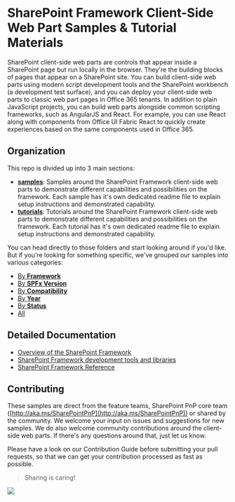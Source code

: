 # SharePoint Framework Client-Side Web Part Samples & Tutorial Materials

SharePoint client-side web parts are controls that appear inside a SharePoint page but run locally in the browser. They're the building blocks of pages that appear on a SharePoint site. You can build client-side web parts using modern script development tools and the SharePoint workbench (a development test surface), and you can deploy your client-side web parts to classic web part pages in Office 365 tenants. In addition to plain JavaScript projects, you can build web parts alongside common scripting frameworks, such as AngularJS and React. For example, you can use React along with components from Office UI Fabric React to quickly create experiences based on the same components used in Office 365.

## Organization

This repo is divided up into 3 main sections:

- **[samples](https://github.com/SharePoint/sp-dev-fx-webparts/tree/master/samples)**: Samples around the SharePoint Framework client-side web parts to demonstrate different capabilities and possibilities on the framework. Each sample has it's own dedicated readme file to explain setup instructions and demonstrated capability.
- **[tutorials](https://github.com/SharePoint/sp-dev-fx-webparts/tree/master/tutorials)**: Tutorials around the SharePoint Framework client-side web parts to demonstrate different capabilities and possibilities on the framework. Each tutorial has it's own dedicated readme file to explain setup instructions and demonstrated capability.

You can head directly to those folders and start looking around if you'd like. But if you're looking for something specific, we've grouped our samples into various categories:

- [By **Framework**](./samples/framework.md)
- [By **SPFx Version**](./samples/spfx.md)
- [By **Compatibility**](./samples/compatibility.md)
- [By **Year**](./samples/year.md)
- [By **Status**](./samples/status.md)
- [All](./samples/all.md)

## Detailed Documentation

- [Overview of the SharePoint Framework](http://dev.office.com/sharepoint/docs/spfx/sharepoint-framework-overview)
- [SharePoint Framework development tools and libraries](http://dev.office.com/sharepoint/docs/spfx/tools-and-libraries)
- [SharePoint Framework Reference](http://aka.ms/spfx-reference)

## Contributing

These samples are direct from the feature teams, SharePoint PnP core team ([http://aka.ms/SharePointPnP](http://aka.ms/SharePointPnP)) or shared by the community. We welcome your input on issues and suggestions for new samples. We do also welcome community contributions around the client-side web parts. If there's any questions around that, just let us know.

Please have a look on our Contribution Guide before submitting your pull requests, so that we can get your contribution processed as fast as possible.

> Sharing is caring!

<img src="https://telemetry.sharepointpnp.com/sp-dev-fx-webparts/docs/index" />